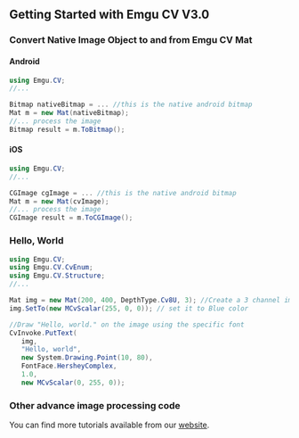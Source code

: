 ## Getting Started with Emgu CV V3.0
### Convert Native Image Object to and from Emgu CV Mat
#### Android
```csharp
using Emgu.CV;
//...

Bitmap nativeBitmap = ... //this is the native android bitmap
Mat m = new Mat(nativeBitmap);
//... process the image  
Bitmap result = m.ToBitmap();
```
#### iOS
```csharp
using Emgu.CV;
//...

CGImage cgImage = ... //this is the native android bitmap
Mat m = new Mat(cvImage);
//... process the image  
CGImage result = m.ToCGImage();
```
### Hello, World
```csharp
using Emgu.CV;
using Emgu.CV.CvEnum;
using Emgu.CV.Structure;
//...

Mat img = new Mat(200, 400, DepthType.Cv8U, 3); //Create a 3 channel image of 400x200
img.SetTo(new MCvScalar(255, 0, 0)); // set it to Blue color

//Draw "Hello, world." on the image using the specific font
CvInvoke.PutText(
   img, 
   "Hello, world", 
   new System.Drawing.Point(10, 80), 
   FontFace.HersheyComplex, 
   1.0, 
   new MCvScalar(0, 255, 0));      
```
### Other advance image processing code
You can find more tutorials available from our  [website](http://www.emgu.com/wiki/index.php/Tutorial#Examples/).
